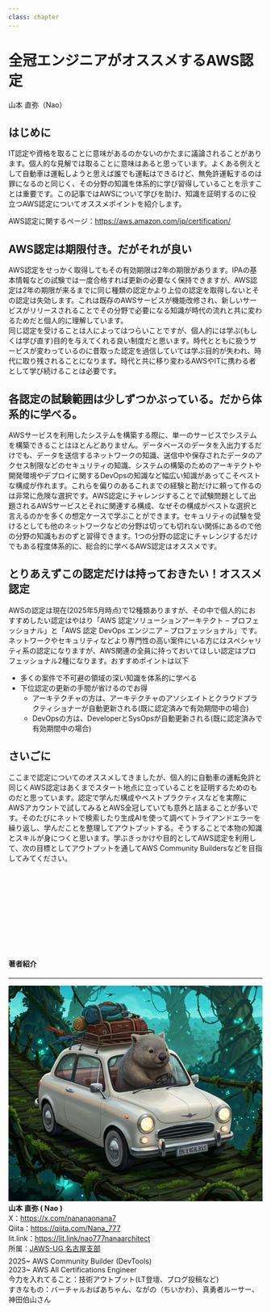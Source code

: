 ```yaml
---
class: chapter
---
```


# 全冠エンジニアがオススメするAWS認定

<div class="flush-right">
山本 直弥（Nao）
</div>

## はじめに
IT認定や資格を取ることに意味があるのかないのかたまに議論されることがあります。個人的な見解では取ることに意味はあると思っています。よくある例えとして自動車は運転しようと思えば誰でも運転はできるけど、無免許運転するのは罪になるのと同じく、その分野の知識を体系的に学び習得していることを示すことは重要です。この記事ではAWSについて学びを助け、知識を証明するのに役立つAWS認定についてオススメポイントを紹介します。

AWS認定に関するページ：https://aws.amazon.com/jp/certification/

## AWS認定は期限付き。だがそれが良い
AWS認定をせっかく取得してもその有効期限は2年の期限があります。IPAの基本情報などの試験では一度合格すれば更新の必要なく保持できますが、AWS認定は2年の期限が来るまでに同じ種類の認定かより上位の認定を取得しないとその認定は失効します。これは既存のAWSサービスが機能改修され、新しいサービスがリリースされることでその分野で必要になる知識が時代の流れと共に変わるためだと個人的に理解しています。  
同じ認定を受けることは人によってはつらいことですが、個人的には学ぶ(もしくは学び直す)目的を与えてくれる良い制度だと思います。時代とともに扱うサービスが変わっているのに昔取った認定を過信していては学ぶ目的が失われ、時代に取り残されることになります。時代と共に移り変わるAWSやITに携わる者として学び続けることは必要です。


## 各認定の試験範囲は少しずつかぶっている。だから体系的に学べる。
AWSサービスを利用したシステムを構築する際に、単一のサービスでシステムを構築できることはほとんどありません。データベースのデータを入出力するだけでも、データを送信するネットワークの知識、送信中や保存されたデータのアクセス制限などのセキュリティの知識、システムの構築のためのアーキテクトや開発環境やデプロイに関するDevOpsの知識など幅広い知識があってこそベストな構成が作れます。これらを偏りのあるこれまでの経験と勘だけに頼って作るのは非常に危険な選択です。AWS認定にチャレンジすることで試験問題として出題されるAWSサービスとそれに関連する構成、なぜその構成がベストな選択と言えるのかを多くの想定ケースで学ぶことができます。セキュリティの試験を受けるとしても他のネットワークなどの分野は切っても切れない関係にあるので他の分野の知識もおのずと習得できます。1つの分野の認定にチャレンジするだけでもある程度体系的に、総合的に学べるAWS認定はオススメです。

## とりあえずこの認定だけは持っておきたい！オススメ認定
AWSの認定は現在(2025年5月時点)で12種類ありますが、その中で個人的におすすめしたい認定はやはり「AWS 認定ソリューションアーキテクト – プロフェッショナル」と「AWS 認定 DevOps エンジニア – プロフェッショナル」です。ネットワークやセキュリティなどより専門性の高い案件にいる方にはスペシャリティ系の認定になりますが、AWS関連の全員に持っておいてほしい認定はプロフェッショナル2種になります。おすすめポイントは以下
- 多くの案件で不可避の領域の深い知識を体系的に学べる
- 下位認定の更新の手間が省けるのでお得
  - アーキテクチャの方は、アーキテクチャのアソシエイトとクラウドプラクティショナーが自動更新される(既に認定済みで有効期間中の場合)
  - DevOpsの方は、DeveloperとSysOpsが自動更新される(既に認定済みで有効期間中の場合)

## さいごに
ここまで認定についてのオススメしてきましたが、個人的に自動車の運転免許と同じくAWS認定はあくまでスタート地点に立っていることを証明するためのものだと思っています。認定で学んだ構成やベストプラクティスなどを実際にAWSアカウントで試してみるとAWS全冠していても意外と詰まることが多いです。そのたびにネットで検索したり生成AIを使って調べてトライアンドエラーを繰り返し、学んだことを整理してアウトプットする。そうすることで本物の知識とスキルが身につくと思います。学ぶきっかけや目的としてAWS認定を利用して、次の目標としてアウトプットを通してAWS Community Buildersなどを目指してみてください。

　

　　

　　　

　　　

　　

#### 著者紹介

---

<div class="author-profile">
    <img src="images/naosan.jpg">
    <div>
        <div>
            <b>山本 直弥 ( Nao )</b></br> 
            X：<a href="https://x.com/nananaonana7">https://x.com/nananaonana7</a></br> 
            Qiita：<a href="https://qiita.com/Nana_777">https://qiita.com/Nana_777</a></br> 
            lit.link：<a href="https://qiita.com/Nana_777">https://lit.link/nao777nanaarchitect</a></br> 
            所属：<a href="https://jawsug-nagoya.connpass.com/">JAWS-UG 名古屋支部</a>
        </div>
    </div>
</div>
<p style="margin-top: 0.5em; margin-bottom: 2em;">
2025~ AWS Community Builder (DevTools)<br>
2023~ AWS All Certifications Engineer<br>
今力を入れてること：技術アウトプット(LT登壇、ブログ投稿など) <br> 
すきなもの：バーチャルおばあちゃん、ながの（ちいかわ）、真勇者ルーサー、神田伯山さん<br>
</p>